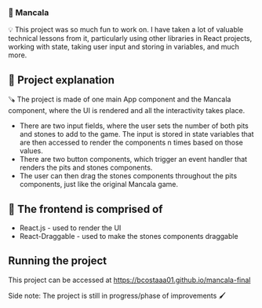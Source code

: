 ### 🎲 Mancala

💡 This project was so much fun to work on. I have taken a lot of valuable technical lessons from it, particularly using other libraries in React projects, working with state, taking user input and storing in variables, and much more.

## 📜 Project explanation

🪚 The project is made of one main App component and the Mancala component, where the UI is rendered and all the interactivity takes place.

- There are two input fields, where the user sets the number of both pits and stones to add to the game. The input is stored in state variables that are then accessed to render the components n times based on those values. 
- There are two button components, which trigger an event handler that renders the pits and stones components.
- The user can then drag the stones components throughout the pits components, just like the original Mancala game.

## 🧰 The frontend is comprised of

- React.js - used to render the UI 
- React-Draggable - used to make the stones components draggable

## Running the project 

This project can be accessed at https://bcostaaa01.github.io/mancala-final

Side note: The project is still in progress/phase of improvements 🖌️
